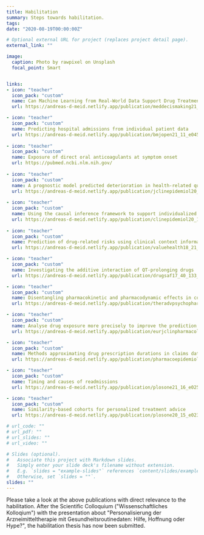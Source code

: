 ```yaml
---
title: Habilitation
summary: Steps towards habilitation.
tags: 
date: "2020-08-19T00:00:00Z"

# Optional external URL for project (replaces project detail page).
external_link: ""

image:
  caption: Photo by rawpixel on Unsplash
  focal_point: Smart


links:
- icon: "teacher"
  icon_pack: "custom"
  name: Can Machine Learning from Real-World Data Support Drug Treatment Decisions? A Prediction Modeling Case for Direct Oral Anticoagulants
  url: https://andreas-d-meid.netlify.app/publication/meddecismaking21_xx_272989x211064604_meid_34911402/ 

- icon: "teacher"
  icon_pack: "custom"
  name: Predicting hospital admissions from individual patient data
  url: https://andreas-d-meid.netlify.app/publication/bmjopen21_11_e045572_meid/
  
- icon: "teacher"
  icon_pack: "custom"
  name: Exposure of direct oral anticoagulants at symptom onset
  url: https://pubmed.ncbi.nlm.nih.gov/
  
- icon: "teacher"
  icon_pack: "custom"
  name: A prognostic model predicted deterioration in health-related quality of life
  url: https://andreas-d-meid.netlify.app/publication/jclinepidemiol20_130_1_gonzalez-gonzalez_33065164/
  
- icon: "teacher"
  icon_pack: "custom"
  name: Using the causal inference framework to support individualized drug treatment decisions
  url: https://andreas-d-meid.netlify.app/publication/clinepidemiol20_12_1223_meid_33173350/ 
  
- icon: "teacher"
  icon_pack: "custom"
  name: Prediction of drug-related risks using clinical context information
  url: https://andreas-d-meid.netlify.app/publication/valuehealth18_21_1390_meid_30502782/

- icon: "teacher"
  icon_pack: "custom"
  name: Investigating the additive interaction of QT-prolonging drugs
  url: https://andreas-d-meid.netlify.app/publication/drugsaf17_40_133_meid_27896662/

- icon: "teacher"
  icon_pack: "custom"
  name: Disentangling pharmacokinetic and pharmacodynamic effects in combinations of QT-prolonging drugs
  url: https://andreas-d-meid.netlify.app/publication/theradvpsychopharmacol17_7_251_meid_29201344/

- icon: "teacher"
  icon_pack: "custom"
  name: Analyse drug exposure more precisely to improve the prediction of hospitalizations
  url: https://andreas-d-meid.netlify.app/publication/eurjclinpharmacol17_73_373_meid_28013365/

- icon: "teacher"
  icon_pack: "custom"
  name: Methods approximating drug prescription durations in claims data
  url: https://andreas-d-meid.netlify.app/publication/pharmacoepidemioldrugsaf16_25_1434_meid_27633276/

- icon: "teacher"
  icon_pack: "custom"
  name: Timing and causes of readmissions
  url: https://andreas-d-meid.netlify.app/publication/plosone21_16_e0250298_ruff_33901203/

- icon: "teacher"
  icon_pack: "custom"
  name: Similarity-based cohorts for personalized treatment advice
  url: https://andreas-d-meid.netlify.app/publication/plosone20_15_e0233686_wirbka_32470056/

# url_code: ""
# url_pdf: ""
# url_slides: ""
# url_video: ""

# Slides (optional).
#   Associate this project with Markdown slides.
#   Simply enter your slide deck's filename without extension.
#   E.g. `slides = "example-slides"` references `content/slides/example-slides.md`.
#   Otherwise, set `slides = ""`.
slides: ""
---
```


Please take a look at the above publications with direct relevance to the habilitation. After the Scientific Colloquium ("Wissenschaftliches Kolloqium") with the presentation about "Personalisierung der Arzneimitteltherapie mit Gesundheitsroutinedaten: Hilfe, Hoffnung oder Hype?", the habilitation thesis has now been submitted. 
